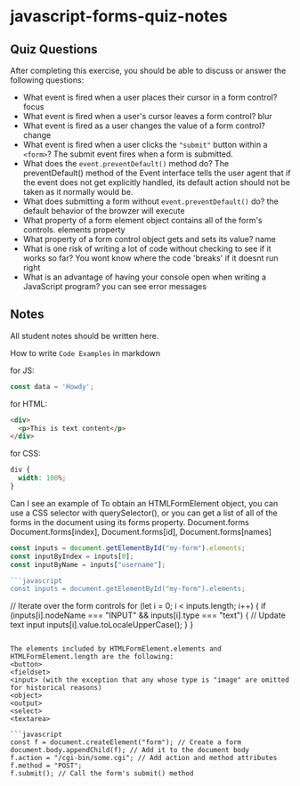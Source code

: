 # javascript-forms-quiz-notes

## Quiz Questions

After completing this exercise, you should be able to discuss or answer the following questions:

- What event is fired when a user places their cursor in a form control?
  focus
- What event is fired when a user's cursor leaves a form control?
  blur
- What event is fired as a user changes the value of a form control?
  change
- What event is fired when a user clicks the `"submit"` button within a `<form>`?
  The submit event fires when a form is submitted.
- What does the `event.preventDefault()` method do?
  The preventDefault() method of the Event interface tells the user agent that if the event does not get explicitly handled, its default action should not be taken as it normally would be.
- What does submitting a form without `event.preventDefault()` do?
  the default behavior of the browzer will execute
- What property of a form element object contains all of the form's controls.
  elements property
- What property of a form control object gets and sets its value?
  name
- What is one risk of writing a lot of code without checking to see if it works so far?
  You wont know where the code 'breaks' if it doesnt run right
- What is an advantage of having your console open when writing a JavaScript program?
  you can see error messages

## Notes

All student notes should be written here.

How to write `Code Examples` in markdown

for JS:

```javascript
const data = 'Howdy';
```

for HTML:

```html
<div>
  <p>This is text content</p>
</div>
```

for CSS:

```css
div {
  width: 100%;
}
```

Can I see an example of
To obtain an HTMLFormElement object, you can use a CSS selector with querySelector(), or you can get a list of all of the forms in the document using its forms property.
Document.forms
Document.forms[index], Document.forms[id], Document.forms[names]

````javascript
const inputs = document.getElementById("my-form").elements;
const inputByIndex = inputs[0];
const inputByName = inputs["username"];

```javascript
const inputs = document.getElementById("my-form").elements;
````

// Iterate over the form controls
for (let i = 0; i < inputs.length; i++) {
if (inputs[i].nodeName === "INPUT" && inputs[i].type === "text") {
// Update text input
inputs[i].value.toLocaleUpperCase();
}
}

````

The elements included by HTMLFormElement.elements and HTMLFormElement.length are the following:
<button>
<fieldset>
<input> (with the exception that any whose type is "image" are omitted for historical reasons)
<object>
<output>
<select>
<textarea>

```javascript
const f = document.createElement("form"); // Create a form
document.body.appendChild(f); // Add it to the document body
f.action = "/cgi-bin/some.cgi"; // Add action and method attributes
f.method = "POST";
f.submit(); // Call the form's submit() method
````
